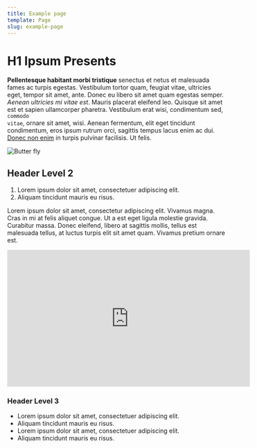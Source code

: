 ```yaml
---
title: Example page
template: Page
slug: example-page
---
```


# H1 Ipsum Presents

**Pellentesque habitant morbi tristique** senectus et netus et malesuada fames ac turpis egestas. Vestibulum tortor quam, feugiat vitae, ultricies eget, tempor sit amet, ante. Donec eu libero sit amet quam egestas semper. _Aenean ultricies mi vitae est_. Mauris placerat eleifend leo. Quisque sit amet est et sapien ullamcorper pharetra. Vestibulum erat wisi, condimentum sed, <code>commodo vitae</code>, ornare sit amet, wisi. Aenean fermentum, elit eget tincidunt condimentum, eros ipsum rutrum orci, sagittis tempus lacus enim ac dui. [Donec non enim](http://google.com) in turpis pulvinar facilisis. Ut felis.

![Butter fly](/images/uploads/unsplash4.jpg)

## Header Level 2

1. Lorem ipsum dolor sit amet, consectetuer adipiscing elit.
2. Aliquam tincidunt mauris eu risus.

Lorem ipsum dolor sit amet, consectetur adipiscing elit. Vivamus magna. Cras in mi at felis aliquet congue. Ut a est eget ligula molestie gravida. Curabitur massa. Donec eleifend, libero at sagittis mollis, tellus est malesuada tellus, at luctus turpis elit sit amet quam. Vivamus pretium ornare est.

<iframe width="560" height="315" src="https://www.youtube.com/embed/yw1LxCKswkc" frameborder="0" allow="autoplay; encrypted-media" allowfullscreen></iframe>

### Header Level 3

* Lorem ipsum dolor sit amet, consectetuer adipiscing elit.
* Aliquam tincidunt mauris eu risus.
* Lorem ipsum dolor sit amet, consectetuer adipiscing elit.
* Aliquam tincidunt mauris eu risus.
